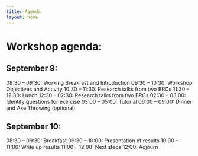 ```yaml
---
title: Agenda
layout: home
---
```


# Workshop agenda:

## September 9:
08:30 – 09:30: Working Breakfast and Introduction
09:30 – 10:30:  Workshop Objectives and Activity
10:30 – 11:30: Research talks from two BRCs
11:30 – 12:30: Lunch
12:30 – 02:30: Research talks from two BRCs
02:30 – 03:00: Identify questions for exercise
03:00 – 05:00: Tutorial
06:00 – 09:00: Dinner and Axe Throwing (optional)

 

## September 10:
08:30 – 09:30:  Breakfast
09:30 – 10:00: Presentation of results
10:00 – 11:00: Write up results 
11:00 – 12:00:  Next steps 
12:00: Adjourn
